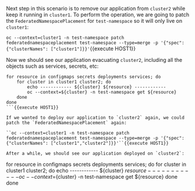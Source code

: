 Next step in this scenario is to remove our application from `cluster2` while keep it running in `cluster1`. To perform the operation, we are going to patch the `FederatedNamespacePlacement` for `test-namespace` so it will only live on `cluster1`:

``oc --context=cluster1 -n test-namespace patch federatednamespaceplacement test-namespace --type=merge -p '{"spec":{"clusterNames": ["cluster1"]}}'``{{execute HOST1}}

Now we should see our application evacuating `cluster2`, including all the objects such as services, secrets, etc:

```
for resource in configmaps secrets deployments services; do
    for cluster in cluster1 cluster2; do
        echo ------------ ${cluster} ${resource} ------------
        oc --context=${cluster} -n test-namespace get ${resource}
    done
done
```{{execute HOST1}}

If we wanted to deploy our application to `cluster2` again, we could patch the `FederatedNamespacePlacement` again:

``oc --context=cluster1 -n test-namespace patch federatednamespaceplacement test-namespace --type=merge -p '{"spec":{"clusterNames": ["cluster1","cluster2"]}}'``{{execute HOST1}}

After a while, we should see our application deployed on `cluster2`:

```
for resource in configmaps secrets deployments services; do
    for cluster in cluster1 cluster2; do
        echo ------------ ${cluster} ${resource} ------------
        oc --context=${cluster} -n test-namespace get ${resource}
    done
done
```{{execute HOST1}}
